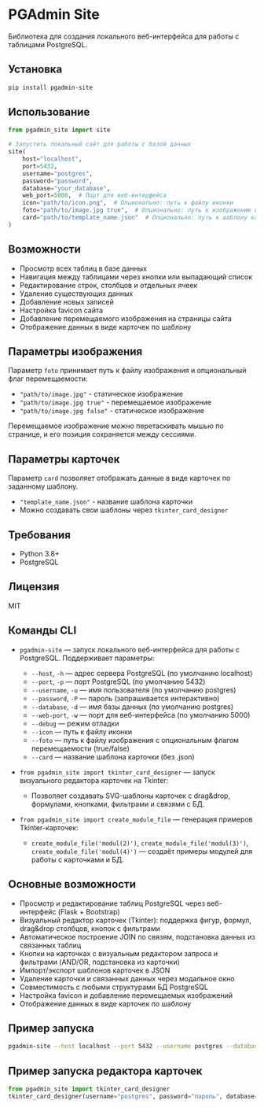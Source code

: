 # PGAdmin Site

Библиотека для создания локального веб-интерфейса для работы с таблицами PostgreSQL.

## Установка

```bash
pip install pgadmin-site
```

## Использование

```python
from pgadmin_site import site

# Запустить локальный сайт для работы с базой данных
site(
    host="localhost",
    port=5432,
    username="postgres",
    password="password",
    database="your_database",
    web_port=5000,  # Порт для веб-интерфейса
    icon="path/to/icon.png",  # Опционально: путь к файлу иконки
    foto="path/to/image.jpg true",  # Опционально: путь к изображению и флаг перемещаемости
    card="path/to/template_name.json"  # Опционально: путь к шаблону карточки
)
```

## Возможности

- Просмотр всех таблиц в базе данных
- Навигация между таблицами через кнопки или выпадающий список
- Редактирование строк, столбцов и отдельных ячеек
- Удаление существующих данных
- Добавление новых записей
- Настройка favicon сайта
- Добавление перемещаемого изображения на страницы сайта
- Отображение данных в виде карточек по шаблону

## Параметры изображения

Параметр `foto` принимает путь к файлу изображения и опциональный флаг перемещаемости:
- `"path/to/image.jpg"` - статическое изображение
- `"path/to/image.jpg true"` - перемещаемое изображение
- `"path/to/image.jpg false"` - статическое изображение

Перемещаемое изображение можно перетаскивать мышью по странице, и его позиция сохраняется между сессиями.

## Параметры карточек

Параметр `card` позволяет отображать данные в виде карточек по заданному шаблону.
- `"template_name.json"` - название шаблона карточки
- Можно создавать свои шаблоны через `tkinter_card_designer`

## Требования

- Python 3.8+
- PostgreSQL

## Лицензия

MIT 

## Команды CLI

- `pgadmin-site` — запуск локального веб-интерфейса для работы с PostgreSQL. Поддерживает параметры:
  - `--host`, `-h` — адрес сервера PostgreSQL (по умолчанию localhost)
  - `--port`, `-p` — порт PostgreSQL (по умолчанию 5432)
  - `--username`, `-u` — имя пользователя (по умолчанию postgres)
  - `--password`, `-P` — пароль (запрашивается интерактивно)
  - `--database`, `-d` — имя базы данных (по умолчанию postgres)
  - `--web-port`, `-w` — порт для веб-интерфейса (по умолчанию 5000)
  - `--debug` — режим отладки
  - `--icon` — путь к файлу иконки
  - `--foto` — путь к файлу изображения с опциональным флагом перемещаемости (true/false)
  - `--card` — название шаблона карточки (без .json)

- `from pgadmin_site import tkinter_card_designer` — запуск визуального редактора карточек на Tkinter:
  - Позволяет создавать SVG-шаблоны карточек с drag&drop, формулами, кнопками, фильтрами и связями с БД.

- `from pgadmin_site import create_module_file` — генерация примеров Tkinter-карточек:
  - `create_module_file('modul(2)')`, `create_module_file('modul(3)')`, `create_module_file('modul(4)')` — создаёт примеры модулей для работы с карточками и БД.

## Основные возможности

- Просмотр и редактирование таблиц PostgreSQL через веб-интерфейс (Flask + Bootstrap)
- Визуальный редактор карточек (Tkinter): поддержка фигур, формул, drag&drop столбцов, кнопок с фильтрами
- Автоматическое построение JOIN по связям, подстановка данных из связанных таблиц
- Кнопки на карточках с визуальным редактором запроса и фильтрами (AND/OR, подстановка из карточки)
- Импорт/экспорт шаблонов карточек в JSON
- Удаление карточки и связанных данных через модальное окно
- Совместимость с любыми структурами БД PostgreSQL
- Настройка favicon и добавление перемещаемых изображений
- Отображение данных в виде карточек по шаблону

## Пример запуска

```bash
pgadmin-site --host localhost --port 5432 --username postgres --database mydb --web-port 5000 --icon path/to/icon.png --foto "path/to/image.jpg true" --card template_name
```

## Пример запуска редактора карточек

```python
from pgadmin_site import tkinter_card_designer
tkinter_card_designer(username="postgres", password="пароль", database="mydb")
``` 